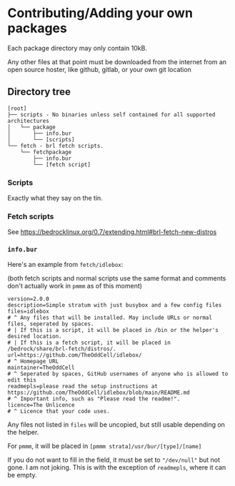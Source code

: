 # Contributing/Adding your own packages
Each package directory may only contain 10kB.

Any other files at that point must be downloaded from the internet from an open source hoster, like github, gitlab, or your own git location
## Directory tree
```
[root]
├── scripts - No binaries unless self contained for all supported architectures
│   └── package
│       ├── info.bur
│       └── [scripts]
└── fetch - brl fetch scripts.
    └── fetchpackage
        ├── info.bur
        └── [fetch script]
```
### Scripts
Exactly what they say on the tin.
### Fetch scripts
See https://bedrocklinux.org/0.7/extending.html#brl-fetch-new-distros
### `info.bur`
Here's an example from `fetch/idlebox`:

(both fetch scripts and normal scripts use the same format and comments don't actually work in `pmmm` as of this moment)
```
version=2.0.0
description=Simple stratum with just busybox and a few config files
files=idlebox
# ^ Any files that will be installed. May include URLs or normal files, seperated by spaces.
# | If this is a script, it will be placed in /bin or the helper's desired location.
# | If this is a fetch script, it will be placed in /bedrock/share/brl-fetch/distros/.
url=https://github.com/TheOddCell/idlebox/
# ^ Homepage URL
maintainer=TheOddCell
# ^ Seperated by spaces, GitHub usernames of anyone who is allowed to edit this
readmepls=please read the setup instructions at https://github.com/TheOddCell/idlebox/blob/main/README.md
# ^ Important info, such as "Please read the readme!".
licence=The Unlicence
# ^ Licence that your code uses.
```
Any files not listed in `files` will be uncopied, but still usable depending on the helper.

For `pmmm`, it will be placed in `[pmmm strata]/usr/bur/[type]/[name]`

If you do not want to fill in the field, it must be set to `"/dev/null"` but not gone.
I am not joking. This is with the exception of `readmepls`, where it can be empty.
